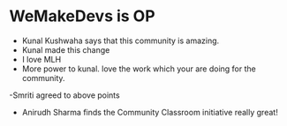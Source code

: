 # WeMakeDevs is OP

- Kunal Kushwaha says that this community is amazing.
- Kunal made this change
- I love MLH
- More power to kunal. love the work which your are doing for the community.

-Smriti agreed to above points
- Anirudh Sharma finds the Community Classroom initiative really great!
